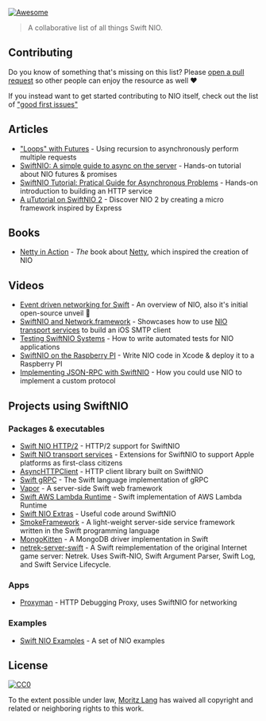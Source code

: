 [![Awesome](https://cdn.rawgit.com/sindresorhus/awesome/d7305f38d29fed78fa85652e3a63e154dd8e8829/media/badge.svg)](https://github.com/sindresorhus/awesome)

> A collaborative list of all things Swift NIO.

## Contributing

Do you know of something that's missing on this list? Please [open a pull request](https://github.com/slashmo/awesome-swift-nio/pulls) so other people can enjoy the resource as well :heart:

If you instead want to get started contributing to NIO itself, check out the list of ["good first issues"](https://github.com/apple/swift-nio/labels/good%20first%20issue)

## Articles

- ["Loops" with Futures](https://forums.swift.org/t/loops-with-futures/37216) - Using recursion to asynchronously perform multiple requests
- [SwiftNIO: A simple guide to async on the server](https://www.raywenderlich.com/1124580-swiftnio-a-simple-guide-to-async-on-the-server) - Hands-on tutorial about NIO futures & promises
- [SwiftNIO Tutorial: Pratical Guide for Asynchronous Problems](https://www.raywenderlich.com/8016626-swiftnio-tutorial-practical-guide-for-asynchronous-problems) - Hands-on introduction to building an HTTP service
- [A µTutorial on SwiftNIO 2](http://www.alwaysrightinstitute.com/microexpress-nio2/) - Discover NIO 2 by creating a micro framework inspired by Express

## Books

- [Netty in Action](https://www.manning.com/books/netty-in-action) - *The* book about [Netty](https://github.com/netty/netty), which inspired the creation of NIO

## Videos

- [Event driven networking for Swift](https://youtu.be/QJ3WG9kRLMo) - An overview of NIO, also it's initial open-source unveil :tada:
- [SwiftNIO and Network.framework](https://youtu.be/M9kEtkhEjQ8) - Showcases how to use [NIO transport services](https://github.com/apple/swift-nio-transport-services) to build an iOS SMTP client
- [Testing SwiftNIO Systems](https://youtu.be/EVhliQJuFP0) - How to write automated tests for NIO applications
- [SwiftNIO on the Raspberry PI](https://youtu.be/FPGf652O90Y) - Write NIO code in Xcode & deploy it to a Raspberry PI
- [Implementing JSON-RPC with SwiftNIO](https://youtu.be/Rlhlc6NaO4w) - How you could use NIO to implement a custom protocol

## Projects using SwiftNIO

### Packages & executables

- [Swift NIO HTTP/2](https://github.com/apple/swift-nio-http2) - HTTP/2 support for SwiftNIO
- [Swift NIO transport services](https://github.com/apple/swift-nio-transport-services) - Extensions for SwiftNIO to support Apple platforms as first-class citizens
- [AsyncHTTPClient](https://github.com/swift-server/async-http-client) - HTTP client library built on SwiftNIO
- [Swift gRPC](https://github.com/grpc/grpc-swift) - The Swift language implementation of gRPC
- [Vapor](https://github.com/vapor/vapor) - A server-side Swift web framework
- [Swift AWS Lambda Runtime](https://github.com/swift-server/swift-aws-lambda-runtime) - Swift implementation of AWS Lambda Runtime
- [Swift NIO Extras](https://github.com/apple/swift-nio-extras) - Useful code around SwiftNIO
- [SmokeFramework](https://github.com/amzn/smoke-framework) - A light-weight server-side service framework written in the Swift programming language
- [MongoKitten](https://github.com/OpenKitten/MongoKitten) - A MongoDB driver implementation in Swift
- [netrek-server-swift](https://github.com/darrellroot/netrek-server-swift) - A Swift reimplementation of the original Internet game server: Netrek.  Uses Swift-NIO, Swift Argument Parser, Swift Log, and Swift Service Lifecycle.

### Apps

- [Proxyman](https://github.com/ProxymanApp/Proxyman) - HTTP Debugging Proxy, uses SwiftNIO for networking

### Examples

- [Swift NIO Examples](https://github.com/apple/swift-nio-examples) - A set of NIO examples

## License

[![CC0](https://i.creativecommons.org/p/zero/1.0/88x31.png)](https://creativecommons.org/publicdomain/zero/1.0/)

To the extent possible under law, [Moritz Lang](https://twitter.com/slashmodev) has waived all copyright and related or neighboring rights to this work.
